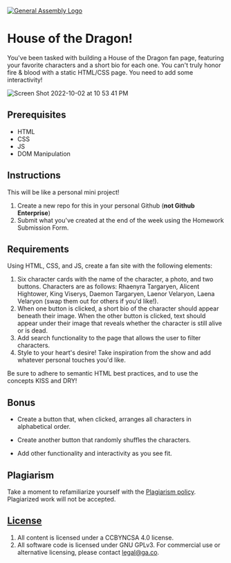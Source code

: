 [![General Assembly Logo](https://camo.githubusercontent.com/1a91b05b8f4d44b5bbfb83abac2b0996d8e26c92/687474703a2f2f692e696d6775722e636f6d2f6b6538555354712e706e67)](https://generalassemb.ly/education/web-development-immersive)

# House of the Dragon!


You've been tasked with building a House of the Dragon fan page, featuring your
favorite characters and a short bio for each one. You can't truly honor fire & blood with a static HTML/CSS page. You need to add some
interactivity!

![Screen Shot 2022-10-02 at 10 53 41 PM](https://media.git.generalassemb.ly/user/35743/files/886928a5-87ac-4e59-8d7d-773024275e6f)


## Prerequisites

- HTML
- CSS
- JS
- DOM Manipulation

## Instructions

This will be like a personal mini project! 

1. Create a new repo for this in your personal Github (**not Github Enterprise**)
2. Submit what you've created at the end of the week using the Homework Submission Form.

## Requirements

Using HTML, CSS, and JS, create a fan site with the following elements:

1. Six character cards with the name of the character, a photo, and two buttons. Characters are as follows: Rhaenyra Targaryen, Alicent Hightower, King Viserys, Daemon Targaryen, Laenor Velaryon, Laena Velaryon (swap them out for others if you'd like!).
2. When one button is clicked, a short bio of the character should appear beneath their image.  When the other button is clicked, text should appear under their image that reveals whether the character is still alive or is dead.
3. Add search functionality to the page that allows the user to filter characters.
4. Style to your heart's desire! Take inspiration from the show and add whatever personal touches you'd like.

Be sure to adhere to semantic HTML best practices, and to use the concepts KISS and DRY!


## Bonus

- Create a button that, when clicked, arranges all characters in alphabetical
  order.

- Create another button that randomly shuffles the characters.

- Add other functionality and interactivity as you see fit.


## Plagiarism

Take a moment to refamiliarize yourself with the
[Plagiarism policy](https://git.generalassemb.ly/DC-WDI/Administrative/blob/master/plagiarism.md).
Plagiarized work will not be accepted.

## [License](LICENSE)

1.  All content is licensed under a CC­BY­NC­SA 4.0 license.
1.  All software code is licensed under GNU GPLv3. For commercial use or
    alternative licensing, please contact legal@ga.co.
